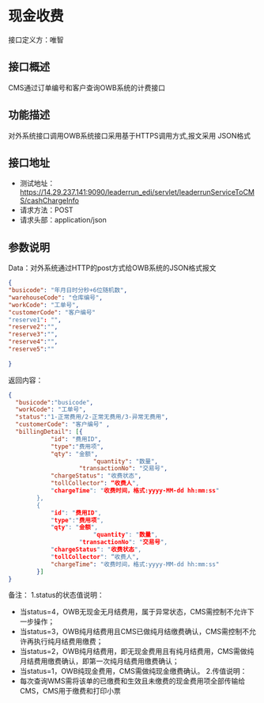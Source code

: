 # 现金收费

接口定义方：唯智

## 接口概述

  CMS通过订单编号和客户查询OWB系统的计费接口
  
## 功能描述

  对外系统接口调用OWB系统接口采用基于HTTPS调用方式,报文采用 JSON格式

## 接口地址  
  
  * 测试地址：https://14.29.237.141:9090/leaderrun_edi/servlet/leaderrunServiceToCMS/cashChargeInfo
  * 请求方法：POST
  * 请求头部：application/json
  
## 参数说明
  
  Data：对外系统通过HTTP的post方式给OWB系统的JSON格式报文
  
  ```json
{
  "busicode": "年月日时分秒+6位随机数",   
  "warehouseCode": "仓库编号",
  "workCode": "工单号",
  "customerCode": "客户编号"
  "reserve1": "",
  "reserve2":"",
  "reserve3":"",
  "reserve4":"",
  "reserve5":""
	
}
```
  
返回内容：

```json
{
  "busicode":"busicode",
  "workCode": "工单号",
  "status":"1-正常费用/2-正常无费用/3-异常无费用",
  "customerCode": "客户编号" ,  
  "billingDetail": [{
			"id": "费用ID",
			"type":"费用项",
			"qty": "金额",
                        "quantity": "数量",
	                "transactionNo": "交易号",
			"chargeStatus": "收费状态",
			"tollCollector": “收费人",
			"chargeTime": "收费时间，格式:yyyy-MM-dd hh:mm:ss"
		},
		{
			"id": "费用ID",
			"type":"费用项",
			"qty": "金额",
                        "quantity": "数量",
	                "transactionNo": "交易号",
			"chargeStatus": "收费状态",
			"tollCollector": “收费人",
			"chargeTime": "收费时间，格式:yyyy-MM-dd hh:mm:ss"
		}]
}
```

备注：
1.status的状态值说明：
 * 当status=4，OWB无现金无月结费用，属于异常状态，CMS需控制不允许下一步操作；
 * 当status=3，OWB纯月结费用且CMS已做纯月结缴费确认，CMS需控制不允许再执行纯月结费用缴费；
 * 当status=2，OWB纯月结费用，即无现金费用且有纯月结费用，CMS需做纯月结费用缴费确认，即第一次纯月结费用缴费确认；
 * 当status=1，OWB纯现金费用，CMS需做纯现金缴费确认。
2.传值说明：
 * 每次查询WMS需将该单的已缴费和生效且未缴费的现金费用项全部传输给CMS，CMS用于缴费和打印小票
